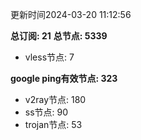 更新时间2024-03-20 11:12:56

**总订阅: 21**
**总节点: 5339**
- vless节点: 7

**google ping有效节点: 323**
- v2ray节点: 180
- ss节点: 90
- trojan节点: 53
